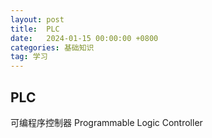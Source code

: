 ```yaml
---
layout: post
title:  PLC
date:   2024-01-15 00:00:00 +0800
categories: 基础知识
tag: 学习
---
```




## PLC

可编程序控制器 Programmable Logic Controller



